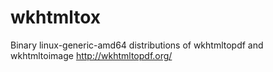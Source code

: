 # wkhtmltox
Binary linux-generic-amd64 distributions of wkhtmltopdf and wkhtmltoimage http://wkhtmltopdf.org/
